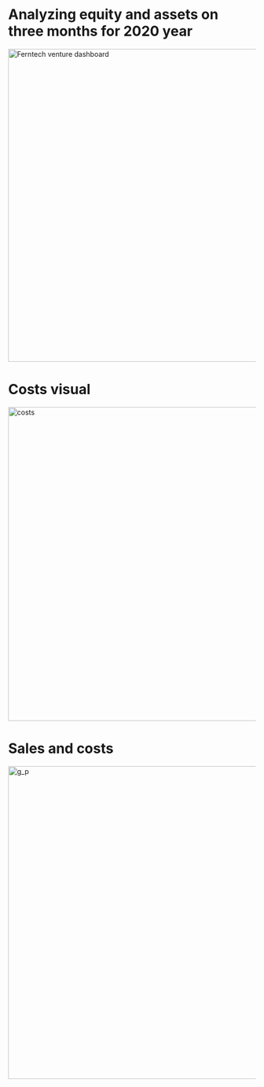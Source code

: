 # Analyzing equity and assets on three months for 2020 year

<img width="635" alt="Ferntech venture dashboard" src="https://user-images.githubusercontent.com/47668423/103918064-9d934b00-510e-11eb-8189-43913d0d9097.png">


# Costs visual

<img width="637" alt="costs" src="https://user-images.githubusercontent.com/47668423/103924850-f666e180-5116-11eb-8f42-420fe84e3914.png">

# Sales and costs

<img width="635" alt="g_p" src="https://user-images.githubusercontent.com/47668423/103929550-c3741c00-511d-11eb-8f6b-761866f037a5.png">
